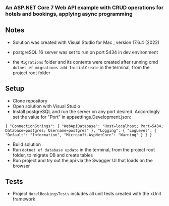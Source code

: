 
### An ASP.NET Core 7 Web API example with CRUD operations for hotels and bookings, applying async programming

## Notes
- Solution was created with Visual Studio for Mac , version 17.6.4 (2022)

- postgreSQL 16 server was set to run on port 5434 in dev environment

- the `Migrations` folder and its contents were created after running cmd
  `dotnet ef migrations add InitialCreate`
  in the terminal, from the project root folder


## Setup

- Clone repository
- Open solution with Visual Studio
- Install postgreSQL and run the server on any port desired. Accordingly set the value for "Port" in appsettings.Development.json:

`{
  "ConnectionStrings": {
    "WebApiDatabase": "Host=localhost; Port=5434; Database=postgres; Username=postgres"
  },
  "Logging": {
    "LogLevel": {
      "Default": "Information",
      "Microsoft.AspNetCore": "Warning"
    }
  }
}`

- Build solution
- Run `dotnet ef database update` in the terminal, from the project root folder, to migrate DB and create tables
- Run project and try out the api via the Swagger UI that loads on the browser

## Tests

- Project `HotelBookingsTests` includes all unit tests created with the xUnit framework
